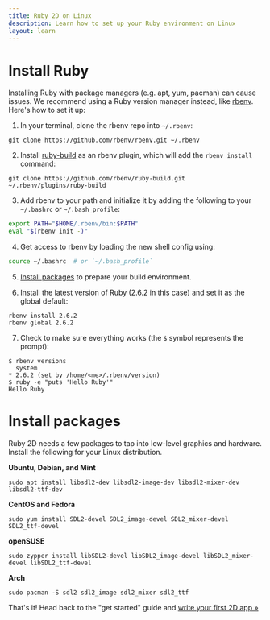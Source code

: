 ```yaml
---
title: Ruby 2D on Linux
description: Learn how to set up your Ruby environment on Linux
layout: learn
---
```


# Install Ruby

Installing Ruby with package managers (e.g. apt, yum, pacman) can cause issues. We recommend using a Ruby version manager instead, like [rbenv](https://github.com/rbenv/rbenv). Here's how to set it up:

1. In your terminal, clone the rbenv repo into `~/.rbenv`:
```
git clone https://github.com/rbenv/rbenv.git ~/.rbenv
```

2. Install [ruby-build](https://github.com/rbenv/ruby-build) as an rbenv plugin, which will add the `rbenv install` command:
```
git clone https://github.com/rbenv/ruby-build.git ~/.rbenv/plugins/ruby-build
```

3. Add rbenv to your path and initialize it by adding the following to your `~/.bashrc` or `~/.bash_profile`:
```bash
export PATH="$HOME/.rbenv/bin:$PATH"
eval "$(rbenv init -)"
```

4. Get access to rbenv by loading the new shell config using:
```bash
source ~/.bashrc  # or `~/.bash_profile`
```

5. [Install packages](https://github.com/rbenv/ruby-build/wiki#suggested-build-environment) to prepare your build environment.

6. Install the latest version of Ruby (2.6.2 in this case) and set it as the global default:
```
rbenv install 2.6.2
rbenv global 2.6.2
```

7. Check to make sure everything works (the `$` symbol represents the prompt):
```
$ rbenv versions
  system
* 2.6.2 (set by /home/<me>/.rbenv/version)
$ ruby -e "puts 'Hello Ruby'"
Hello Ruby
```

# Install packages

Ruby 2D needs a few packages to tap into low-level graphics and hardware. Install the following for your Linux distribution.

**Ubuntu, Debian, and Mint**
```
sudo apt install libsdl2-dev libsdl2-image-dev libsdl2-mixer-dev libsdl2-ttf-dev
```

**CentOS and Fedora**
```
sudo yum install SDL2-devel SDL2_image-devel SDL2_mixer-devel SDL2_ttf-devel
```

**openSUSE**
```
sudo zypper install libSDL2-devel libSDL2_image-devel libSDL2_mixer-devel libSDL2_ttf-devel
```

**Arch**
```
sudo pacman -S sdl2 sdl2_image sdl2_mixer sdl2_ttf
```

That's it! Head back to the "get started" guide and [write your first 2D app »](/learn/get-started)
